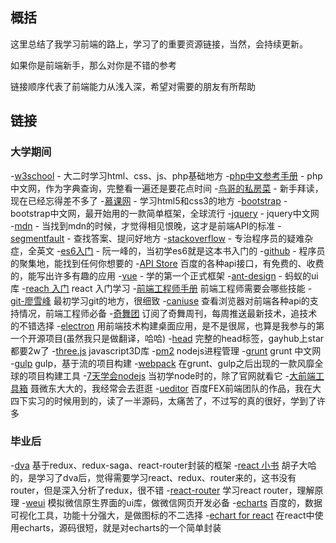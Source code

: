 ## 概括

这里总结了我学习前端的路上，学习了的重要资源链接，当然，会持续更新。

如果你是前端新手，那么对你是不错的参考

链接顺序代表了前端能力从浅入深，希望对需要的朋友有所帮助

## 链接

### 大学期间

-[w3school](http://www.w3school.com.cn) - 大二时学习html、css、js、php基础地方
-[php中文参考手册](http://www.php.net/manual/zh/) - php中文网，作为字典查询，完整看一遍还是要花点时间
-[鸟哥的私房菜](http://download.csdn.net/detail/chenliuzuo/9494610) - 新手拜读，现在已经忘得差不多了
-[慕课网](http://www.imooc.com/) - 学习html5和css3的地方
-[bootstrap](http://www.bootcss.com/) - bootstrap中文网，最开始用的一款简单框架，全球流行
-[jquery](http://www.jquery123.com/) - jquery中文网
-[mdn](https://developer.mozilla.org/zh-CN/) - 当找到mdn的时候，才觉得相见恨晚，这才是前端API的标准
-[segmentfault](https://segmentfault.com/) - 查找答案、提问好地方
-[stackoverflow](http://stackoverflow.com/) - 专治程序员的疑难杂症，全英文
-[es6入门](http://es6.ruanyifeng.com/#docs/module) - 阮一峰的，当初学es6就是这本书入门的
-[github](https://github.com/) - 程序员的聚集地，能找到任何你想要的
-[API Store](http://apistore.baidu.com/) 百度的各种api接口，有免费的、收费的，能写出许多有趣的应用
-[vue](https://cn.vuejs.org/) - 学的第一个正式框架
-[ant-design](https://ant.design/index-cn) - 蚂蚁的ui库
-[reach 入门](https://hulufei.gitbooks.io/react-tutorial/content/) react 入门学习
-[前端工程师手册](https://leohxj.gitbooks.io/front-end-database/content/) 前端工程师需要会哪些技能
-[git-廖雪峰](http://www.liaoxuefeng.com/wiki/0013739516305929606dd18361248578c67b8067c8c017b000) 最初学习git的地方，很细致
-[caniuse](http://caniuse.com/) 查看浏览器对前端各种api的支持情况，前端工程师必备
-[奇舞团](https://75team.com/) 订阅了奇舞周刊，每周推送最新技术，追技术的不错选择
-[electron](https://github.com/electron/electron) 用前端技术构建桌面应用，是不是很屌，也算是我参与的第一个开源项目(虽然我只是做翻译，哈哈)
-[head](https://github.com/joshbuchea/HEAD) 完整的head标签，gayhub上star都要2w了
-[three.js](https://github.com/mrdoob/three.js) javascript3D库
-[pm2](https://www.npmjs.com/package/pm2) nodejs进程管理
-[grunt](http://www.gruntjs.net/) grunt 中文网
-[gulp](https://github.com/gulpjs/gulp/) gulp，基于流的项目构建
-[webpack](http://webpack.github.io/) 在grunt、gulp之后出现的一款风靡全球的项目构建工具
-[7天学会nodejs](http://nqdeng.github.io/7-days-nodejs/) 当初学node时的，除了官网就看它
-[大前端工具箱](https://github.com/nieweidong/fetool/blob/master/README.md) 聂微东大大的，我经常会去逛逛
-[ueditor](http://fex.baidu.com/ueditor/) 百度FEX前端团队的作品，我在大四下实习的时候用到的，读了一半源码，太痛苦了，不过写的真的很好，学到了许多

### 毕业后

-[dva](https://github.com/dvajs/dva) 基于redux、redux-saga、react-router封装的框架
-[react 小书](http://huziketang.com/books/react/) 胡子大哈的，是学习了dva后，觉得需要学习react、redux、router来的，这书没有router，但是深入分析了redux，很不错
-[react-router](http://react-guide.github.io/react-router-cn/index.html) 学习react router，理解原理
-[weui](https://github.com/weui/weui) 模拟微信原生界面的ui库，做微信网页开发必备
-[echarts](http://echarts.baidu.com/) 百度的，数据可视化工具，功能十分强大，是做图标的不二选择
-[echart for react](https://github.com/hustcc/echarts-for-react) 在react中使用echarts，源码很短，就是对echarts的一个简单封装

